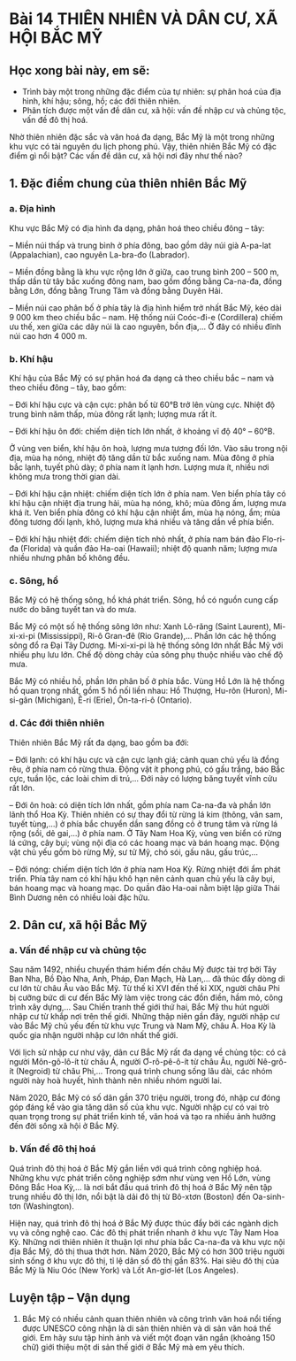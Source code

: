 # Bài 14 THIÊN NHIÊN VÀ DÂN CƯ, XÃ HỘI BẮC MỸ

## Học xong bài này, em sẽ:
- Trình bày một trong những đặc điểm của tự nhiên: sự phân hoá của địa hình, khí hậu; sông, hồ; các đới thiên nhiên.
- Phân tích được một vấn đề dân cư, xã hội: vấn đề nhập cư và chủng tộc, vấn đề đô thị hoá.

Nhờ thiên nhiên đặc sắc và văn hoá đa dạng, Bắc Mỹ là một trong những khu vực có tài nguyên du lịch phong phú.
Vậy, thiên nhiên Bắc Mỹ có đặc điểm gì nổi bật? Các vấn đề dân cư, xã hội nơi đây như thế nào?

## 1. Đặc điểm chung của thiên nhiên Bắc Mỹ

### a. Địa hình

Khu vực Bắc Mỹ có địa hình đa dạng, phân hoá theo chiều đông – tây:

– Miền núi thấp và trung bình ở phía đông, bao gồm dãy núi già A-pa-lat (Appalachian), cao nguyên La-bra-đo (Labrador).

– Miền đồng bằng là khu vực rộng lớn ở giữa, cao trung bình 200 – 500 m, thấp dần từ tây bắc xuống đông nam, bao gồm đồng bằng Ca-na-đa, đồng bằng Lớn, đồng bằng Trung Tâm và đồng bằng Duyên Hải.

– Miền núi cao phân bố ở phía tây là địa hình hiểm trở nhất Bắc Mỹ, kéo dài 9 000 km theo chiều bắc – nam. Hệ thống núi Coóc-đi-e (Cordillera) chiếm ưu thế, xen giữa các dãy núi là cao nguyên, bồn địa,... Ở đây có nhiều đỉnh núi cao hơn 4 000 m.

### b. Khí hậu

Khí hậu của Bắc Mỹ có sự phân hoá đa dạng cả theo chiều bắc – nam và theo chiều đông – tây, bao gồm:

– Đới khí hậu cực và cận cực: phân bố từ 60°B trở lên vùng cực. Nhiệt độ trung bình năm thấp, mùa đông rất lạnh; lượng mưa rất ít.

– Đới khí hậu ôn đới: chiếm diện tích lớn nhất, ở khoảng vĩ độ 40° – 60°B.

Ở vùng ven biển, khí hậu ôn hoà, lượng mưa tương đối lớn. Vào sâu trong nội địa, mùa hạ nóng, nhiệt độ tăng dần từ bắc xuống nam. Mùa đông ở phía bắc lạnh, tuyết phủ dày; ở phía nam ít lạnh hơn. Lượng mưa ít, nhiều nơi không mưa trong thời gian dài.

– Đới khí hậu cận nhiệt: chiếm diện tích lớn ở phía nam. Ven biển phía tây có khí hậu cận nhiệt địa trung hải, mùa hạ nóng, khô; mùa đông ấm, lượng mưa khá ít. Ven biển phía đông có khí hậu cận nhiệt ẩm, mùa hạ nóng, ẩm; mùa đông tương đối lạnh, khô, lượng mưa khá nhiều và tăng dần về phía biển.

– Đới khí hậu nhiệt đới: chiếm diện tích nhỏ nhất, ở phía nam bán đảo Flo-ri-đa (Florida) và quần đảo Ha-oai (Hawaii); nhiệt độ quanh năm; lượng mưa nhiều nhưng phân bố không đều.

### c. Sông, hồ

Bắc Mỹ có hệ thống sông, hồ khá phát triển. Sông, hồ có nguồn cung cấp nước do băng tuyết tan và do mưa.

Bắc Mỹ có một số hệ thống sông lớn như: Xanh Lô-răng (Saint Laurent), Mi-xi-xi-pi (Mississippi), Ri-ô Gran-đê (Rio Grande),... Phần lớn các hệ thống sông đổ ra Đại Tây Dương. Mi-xi-xi-pi là hệ thống sông lớn nhất Bắc Mỹ với nhiều phụ lưu lớn. Chế độ dòng chảy của sông phụ thuộc nhiều vào chế độ mưa.

Bắc Mỹ có nhiều hồ, phần lớn phân bố ở phía bắc. Vùng Hồ Lớn là hệ thống hồ quan trọng nhất, gồm 5 hồ nối liền nhau: Hồ Thượng, Hu-rôn (Huron), Mi-si-gân (Michigan), Ê-ri (Erie), Ôn-ta-ri-ô (Ontario).

### d. Các đới thiên nhiên

Thiên nhiên Bắc Mỹ rất đa dạng, bao gồm ba đới:

– Đới lạnh: có khí hậu cực và cận cực lạnh giá; cảnh quan chủ yếu là đồng rêu, ở phía nam có rừng thưa. Động vật ít phong phú, có gấu trắng, báo Bắc cực, tuần lộc, các loài chim di trú,... Đới này có lượng băng tuyết vĩnh cửu rất lớn.

– Đới ôn hoà: có diện tích lớn nhất, gồm phía nam Ca-na-đa và phần lớn lãnh thổ Hoa Kỳ. Thiên nhiên có sự thay đổi từ rừng lá kim (thông, vân sam, tuyết tùng,...) ở phía bắc chuyển dần sang đồng cỏ ở trung tâm và rừng lá rộng (sồi, dẻ gai,...) ở phía nam. Ở Tây Nam Hoa Kỳ, vùng ven biển có rừng lá cứng, cây bụi; vùng nội địa có các hoang mạc và bán hoang mạc. Động vật chủ yếu gồm bò rừng Mỹ, sư tử Mỹ, chó sói, gấu nâu, gấu trúc,...

– Đới nóng: chiếm diện tích lớn ở phía nam Hoa Kỳ. Rừng nhiệt đới ẩm phát triển. Phía tây nam có khí hậu khô hạn nên cảnh quan chủ yếu là cây bụi, bán hoang mạc và hoang mạc. Do quần đảo Ha-oai nằm biệt lập giữa Thái Bình Dương nên có nhiều loài đặc hữu.

## 2. Dân cư, xã hội Bắc Mỹ

### a. Vấn đề nhập cư và chủng tộc

Sau năm 1492, nhiều chuyến thám hiểm đến châu Mỹ được tài trợ bởi Tây Ban Nha, Bồ Đào Nha, Anh, Pháp, Đan Mạch, Hà Lan,... đã thúc đẩy dòng di cư lớn từ châu Âu vào Bắc Mỹ. Từ thế kỉ XVI đến thế kỉ XIX, người châu Phi bị cưỡng bức di cư đến Bắc Mỹ làm việc trong các đồn điền, hầm mỏ, công trình xây dựng,... Sau Chiến tranh thế giới thứ hai, Bắc Mỹ thu hút người nhập cư từ khắp nơi trên thế giới. Những thập niên gần đây, người nhập cư vào Bắc Mỹ chủ yếu đến từ khu vực Trung và Nam Mỹ, châu Á. Hoa Kỳ là quốc gia nhận người nhập cư lớn nhất thế giới.

Với lịch sử nhập cư như vậy, dân cư Bắc Mỹ rất đa dạng về chủng tộc: có cả người Môn-gô-lô-ít từ châu Á, người Ơ-rô-pê-ô-ít từ châu Âu, người Nê-grô-ít (Negroid) từ châu Phi,... Trong quá trình chung sống lâu dài, các nhóm người này hoà huyết, hình thành nên nhiều nhóm người lai.

Năm 2020, Bắc Mỹ có số dân gần 370 triệu người, trong đó, nhập cư đóng góp đáng kể vào gia tăng dân số của khu vực. Người nhập cư có vai trò quan trọng trong sự phát triển kinh tế, văn hoá và tạo ra nhiều ảnh hưởng đến đời sống xã hội ở Bắc Mỹ.

### b. Vấn đề đô thị hoá

Quá trình đô thị hoá ở Bắc Mỹ gắn liền với quá trình công nghiệp hoá. Những khu vực phát triển công nghiệp sớm như vùng ven Hồ Lớn, vùng Đông Bắc Hoa Kỳ,... là nơi bắt đầu quá trình đô thị hoá ở Bắc Mỹ nên tập trung nhiều đô thị lớn, nổi bật là dải đô thị từ Bô-xtơn (Boston) đến Oa-sinh-tơn (Washington).

Hiện nay, quá trình đô thị hoá ở Bắc Mỹ được thúc đẩy bởi các ngành dịch vụ và công nghệ cao. Các đô thị phát triển nhanh ở khu vực Tây Nam Hoa Kỳ. Những nơi thiên nhiên ít thuận lợi như phía bắc Ca-na-đa và khu vực nội địa Bắc Mỹ, đô thị thua thớt hơn. Năm 2020, Bắc Mỹ có hơn 300 triệu người sinh sống ở khu vực đô thị, tỉ lệ dân số đô thị gần 83%. Hai siêu đô thị của Bắc Mỹ là Niu Oóc (New York) và Lốt An-giơ-lét (Los Angeles).

## Luyện tập – Vận dụng

1. Bắc Mỹ có nhiều cảnh quan thiên nhiên và công trình văn hoá nổi tiếng được UNESCO công nhận là di sản thiên nhiên và di sản văn hoá thế giới. Em hãy sưu tập hình ảnh và viết một đoạn văn ngắn (khoảng 150 chữ) giới thiệu một di sản thế giới ở Bắc Mỹ mà em yêu thích.

